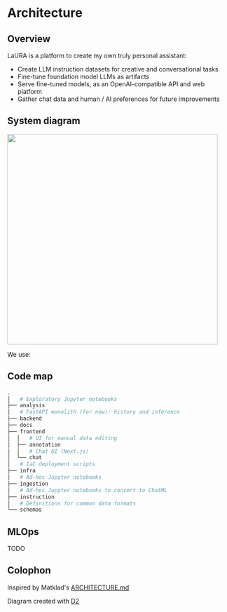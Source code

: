 # Architecture

## Overview

LaURA is a platform to create my own truly personal assistant:

- Create LLM instruction datasets for creative and conversational tasks
- Fine-tune foundation model LLMs as artifacts
- Serve fine-tuned models, as an OpenAI-compatible API and web platform
- Gather chat data and human / AI preferences for future improvements

## System diagram

<image src="./docs/ARCHITECTURE.svg" width="480">

We use:

## Code map

```bash
.
│   # Exploratory Jupyter notebooks
├── analysis
│   # FastAPI monolith (for now): history and inference
├── backend
├── docs
├── frontend
│  │   # UI for manual data editing
│  ├── annotation
│  │   # Chat UI (Next.js)
│  └── chat
│   # IaC deployment scripts
├── infra
│   # Ad-hoc Jupyter notebooks
├── ingestion
│   # Ad-hoc Jupyter notebooks to convert to ChatML
├── instruction
│   # Definitions for common data formats
└── schemas
```

## MLOps

TODO

## Colophon

Inspired by Matklad's [ARCHITECTURE.md](https://matklad.github.io//2021/02/06/ARCHITECTURE.md.html)

Diagram created with [D2](https://d2lang.com)
